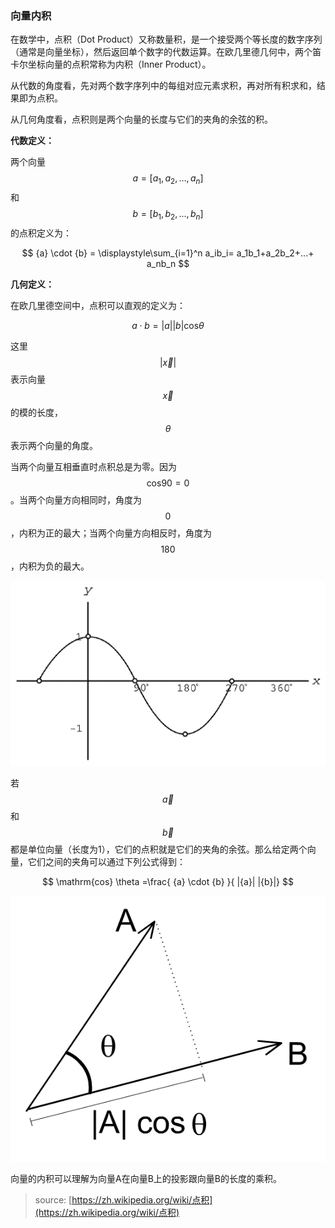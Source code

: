 ### 向量内积

在数学中，点积（Dot Product）又称数量积，是一个接受两个等长度的数字序列（通常是向量坐标），然后返回单个数字的代数运算。在欧几里德几何中，两个笛卡尔坐标向量的点积常称为内积（Inner Product）。

从代数的角度看，先对两个数字序列中的每组对应元素求积，再对所有积求和，结果即为点积。

从几何角度看，点积则是两个向量的长度与它们的夹角的余弦的积。

**代数定义：**

两个向量 $${a}=[a_1, a_2, ..., a_n]$$ 和 $${b}=[b_1, b_2, ..., b_n]$$ 的点积定义为：


$$
{a} \cdot {b} = \displaystyle\sum_{i=1}^n a_ib_i= a_1b_1+a_2b_2+...+ a_nb_n
$$


**几何定义：**

在欧几里德空间中，点积可以直观的定义为：


$$
{a} \cdot {b} =|{a}||{b} | \mathrm{cos}\theta
$$


这里$$|\overrightarrow{x}|$$表示向量$$\overrightarrow{x}$$的模的长度，$$\theta$$表示两个向量的角度。

当两个向量互相垂直时点积总是为零。因为$$\mathrm{cos} 90 = 0$$。当两个向量方向相同时，角度为$$0$$，内积为正的最大；当两个向量方向相反时，角度为$$180$$，内积为负的最大。

![](/assets/cos-functionGIF.GIF)

若$$\overrightarrow{a}$$和$$\overrightarrow{b}$$都是单位向量（长度为1），它们的点积就是它们的夹角的余弦。那么给定两个向量，它们之间的夹角可以通过下列公式得到：


$$
\mathrm{cos} \theta =\frac{ {a} \cdot {b} }{ |{a}| |{b}|}
$$


![](/assets/Scalarproduct.gif)

向量的内积可以理解为向量A在向量B上的投影跟向量B的长度的乘积。

> source: [https://zh.wikipedia.org/wiki/点积](https://zh.wikipedia.org/wiki/点积)



